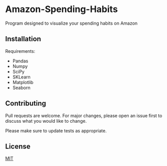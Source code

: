 # Amazon-Spending-Habits

Program designed to visualize your spending habits on Amazon

## Installation

Requirements: 

- Pandas
- Numpy
- SciPy
- SKLearn
- Matplotlib
- Seaborn

## Contributing
Pull requests are welcome. For major changes, please open an issue first to discuss what you would like to change.

Please make sure to update tests as appropriate.

## License
[MIT](https://choosealicense.com/licenses/mit/)
